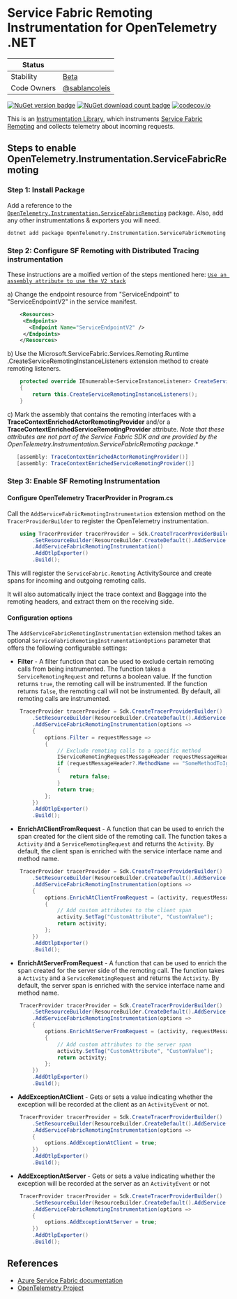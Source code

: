 # Service Fabric Remoting Instrumentation for OpenTelemetry .NET

| Status      |           |
| ----------- | --------- |
| Stability   | [Beta](../../README.md#beta) |
| Code Owners | [@sablancoleis](https://github.com/sablancoleis) |

[![NuGet version badge](https://img.shields.io/nuget/v/OpenTelemetry.Instrumentation.ServiceFabricRemoting)](https://www.nuget.org/packages/OpenTelemetry.Instrumentation.ServiceFabricRemoting)
[![NuGet download count badge](https://img.shields.io/nuget/dt/OpenTelemetry.Instrumentation.ServiceFabricRemoting)](https://www.nuget.org/packages/OpenTelemetry.Instrumentation.ServiceFabricRemoting)
[![codecov.io](https://codecov.io/gh/open-telemetry/opentelemetry-dotnet-contrib/branch/main/graphs/badge.svg?flag=unittests-Instrumentation.ServiceFabricRemoting)](https://app.codecov.io/gh/open-telemetry/opentelemetry-dotnet-contrib?flags[0]=unittests-Instrumentation.ServiceFabricRemoting)

This is an [Instrumentation Library](https://github.com/open-telemetry/opentelemetry-specification/blob/master/specification/glossary.md#instrumentation-library),
which instruments [Service Fabric Remoting](https://learn.microsoft.com/en-us/azure/service-fabric/service-fabric-reliable-services-communication-remoting)
and collects telemetry about incoming requests.

## Steps to enable OpenTelemetry.Instrumentation.ServiceFabricRemoting

### Step 1: Install Package

Add a reference to the
[`OpenTelemetry.Instrumentation.ServiceFabricRemoting`](https://www.nuget.org/packages/OpenTelemetry.Instrumentation.ServiceFabricRemoting)
package. Also, add any other instrumentations & exporters you will need.

```shell
dotnet add package OpenTelemetry.Instrumentation.ServiceFabricRemoting
```

### Step 2: Configure SF Remoting with Distributed Tracing instrumentation

These instructions are a moified vertion of the steps mentioned here:
[`Use an assembly attribute to use the V2 stack`](https://learn.microsoft.com/en-us/azure/service-fabric/service-fabric-reliable-services-communication-remoting#use-an-assembly-attribute-to-use-the-v2-stack)

a) Change the endpoint resource from "ServiceEndpoint" to "ServiceEndpointV2"
   in the service manifest.

```xml
    <Resources>
     <Endpoints>
       <Endpoint Name="ServiceEndpointV2" />
     </Endpoints>
    </Resources>
```

b) Use the Microsoft.ServiceFabric.Services.Remoting.Runtime
.CreateServiceRemotingInstanceListeners
extension method to create remoting listeners.

```csharp
    protected override IEnumerable<ServiceInstanceListener> CreateServiceInstanceListeners()
    {
        return this.CreateServiceRemotingInstanceListeners();
    }
```

c) Mark the assembly that contains the remoting interfaces with a
**TraceContextEnrichedActorRemotingProvider** and/or a
**TraceContextEnrichedServiceRemotingProvider** attribute.
*Note that these attributes are not part of the Service Fabric SDK
and are provided by the OpenTelemetry.Instrumentation.ServiceFabricRemoting package.**

```csharp
   [assembly: TraceContextEnrichedActorRemotingProvider()]
   [assembly: TraceContextEnrichedServiceRemotingProvider()]
```

### Step 3: Enable  SF Remoting Instrumentation

#### Configure OpenTelemetry TracerProvider in Program.cs

Call the `AddServiceFabricRemotingInstrumentation` extension method on the
`TracerProviderBuilder` to register the OpenTelemetry instrumentation.

```csharp
    using TracerProvider tracerProvider = Sdk.CreateTracerProviderBuilder()
        .SetResourceBuilder(ResourceBuilder.CreateDefault().AddService("ServiceFabricRemoting-Example"))
        .AddServiceFabricRemotingInstrumentation()
        .AddOtlpExporter()
        .Build();
```

This will register the `ServiceFabric.Remoting` ActivitySource and create
spans for incoming and outgoing remoting calls.

It will also automatically inject the trace context and Baggage into the
remoting headers, and extract them on the receiving side.

#### Configuration options

The `AddServiceFabricRemotingInstrumentation` extension method takes an optional
`ServiceFabricRemotingInstrumentationOptions` parameter that offers the following
configurable settings:

- **Filter** - A filter function that can be used to exclude certain remoting
calls from being instrumented.
The function takes a `ServiceRemotingRequest` and returns a boolean value.
If the function returns `true`, the remoting call will be instrumented.
If the function returns `false`, the remoting call will not be instrumented.
By default, all remoting calls are instrumented.

```csharp
    TracerProvider tracerProvider = Sdk.CreateTracerProviderBuilder()
        .SetResourceBuilder(ResourceBuilder.CreateDefault().AddService("ServiceFabricRemoting-Example"))
        .AddServiceFabricRemotingInstrumentation(options =>
        {
            options.Filter = requestMessage =>
            {
                // Exclude remoting calls to a specific method
                IServiceRemotingRequestMessageHeader requestMessageHeader = requestMessage?.GetHeader();
                if (requestMessageHeader?.MethodName == "SomeMethodToIgnore")
                {
                    return false;
                }
                return true;
            };
        })
        .AddOtlpExporter()
        .Build();
```

- **EnrichAtClientFromRequest** - A function that can be used to enrich the span
created for the client side of the remoting call.
The function takes a `Activity` and a `ServiceRemotingRequest` and returns the `Activity`.
By default, the client span is enriched with the service interface name
and method name.

```csharp
    TracerProvider tracerProvider = Sdk.CreateTracerProviderBuilder()
        .SetResourceBuilder(ResourceBuilder.CreateDefault().AddService("ServiceFabricRemoting-Example"))
        .AddServiceFabricRemotingInstrumentation(options =>
        {
            options.EnrichAtClientFromRequest = (activity, requestMessage) =>
            {
                // Add custom attributes to the client span
                activity.SetTag("CustomAttribute", "CustomValue");
                return activity;
            };
        })
        .AddOtlpExporter()
        .Build();
```

- **EnrichAtServerFromRequest** - A function that can be used to enrich the span
created for the server side of the remoting call.
The function takes a `Activity` and a `ServiceRemotingRequest` and returns the `Activity`.
By default, the server span is enriched with the service interface
name and method name.

```csharp
    TracerProvider tracerProvider = Sdk.CreateTracerProviderBuilder()
        .SetResourceBuilder(ResourceBuilder.CreateDefault().AddService("ServiceFabricRemoting-Example"))
        .AddServiceFabricRemotingInstrumentation(options =>
        {
            options.EnrichAtServerFromRequest = (activity, requestMessage) =>
            {
                // Add custom attributes to the server span
                activity.SetTag("CustomAttribute", "CustomValue");
                return activity;
            };
        })
        .AddOtlpExporter()
        .Build();
```

- **AddExceptionAtClient** - Gets or sets a value indicating whether
the exception will be recorded at the client as an `ActivityEvent` or not.

```csharp
    TracerProvider tracerProvider = Sdk.CreateTracerProviderBuilder()
        .SetResourceBuilder(ResourceBuilder.CreateDefault().AddService("ServiceFabricRemoting-Example"))
        .AddServiceFabricRemotingInstrumentation(options =>
        {
            options.AddExceptionAtClient = true;
        })
        .AddOtlpExporter()
        .Build();
```

- **AddExceptionAtServer** - Gets or sets a value indicating whether
the exception will be recorded at the server as an `ActivityEvent` or not

```csharp
    TracerProvider tracerProvider = Sdk.CreateTracerProviderBuilder()
        .SetResourceBuilder(ResourceBuilder.CreateDefault().AddService("ServiceFabricRemoting-Example"))
        .AddServiceFabricRemotingInstrumentation(options =>
        {
            options.AddExceptionAtServer = true;
        })
        .AddOtlpExporter()
        .Build();
```

## References

- [Azure Service Fabric documentation](https://learn.microsoft.com/en-us/azure/service-fabric/)
- [OpenTelemetry Project](https://opentelemetry.io/)
